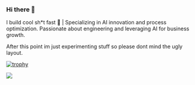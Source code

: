 ### Hi there 👋
I build cool sh*t fast 🚀 | Specializing in AI innovation and process optimization. Passionate about engineering and leveraging AI for business growth.

After this point im just experimenting stuff so please dont mind the ugly layout.

[![trophy](https://github-profile-trophy.vercel.app/?username=Champkinz)](https://github.com/ryo-ma/github-profile-trophy)

<a href="http://www.github.com/Champkinz"><img src="https://github-readme-streak-stats.herokuapp.com/?user=Champkinz&stroke=ffffff&background=1c1917&ring=f97316&fire=f97316&currStreakNum=ffffff&currStreakLabel=f97316&sideNums=ffffff&sideLabels=ffffff&dates=ffffff&hide_border=true" /></a>

<!--
**Champkinz/champkinz** is a ✨ _special_ ✨ repository because its `README.md` (this file) appears on your GitHub profile.

Here are some ideas to get you started:

- 🔭 I’m currently working on ...
- 🌱 I’m currently learning ...
- 👯 I’m looking to collaborate on ...
- 🤔 I’m looking for help with ...
- 💬 Ask me about ...
- 📫 How to reach me: ...
- 😄 Pronouns: ...
- ⚡ Fun fact: ...
-->
